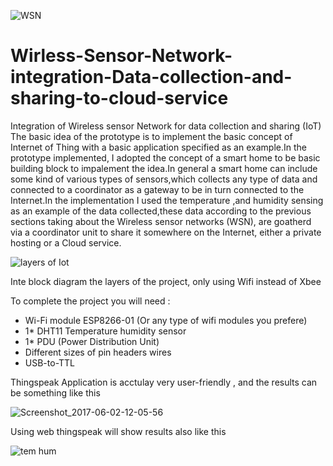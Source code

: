 ![WSN](https://user-images.githubusercontent.com/24304903/130742790-77f12754-621f-4377-82f3-468c3cbf356b.png)

# Wirless-Sensor-Network-integration-Data-collection-and-sharing-to-cloud-service
Integration of Wireless sensor Network for data collection and sharing (IoT)
The basic idea of the prototype is to implement the basic
concept of Internet of Thing with a basic application specified as
an example.In the prototype implemented, I adopted the concept
of a smart home to be basic building block to impalement the
idea.In general a smart home can include some kind of various
types of sensors,which collects any type of data and connected
to a coordinator as a gateway to be in turn connected to the
Internet.In the implementation I used the temperature ,and
humidity sensing as an example of the data collected,these data
according to the previous sections taking about the Wireless
sensor networks (WSN), are goatherd via a coordinator unit to
share it somewhere on the Internet, either a private hosting or a
Cloud service.

![layers of Iot](https://user-images.githubusercontent.com/24304903/130311616-dd22370c-f9d4-4ba8-b209-37ae927fbbcd.png)

Inte block diagram the layers of the project, only using Wifi instead of Xbee

To complete the project you will need :

+ Wi-Fi module ESP8266-01 (Or any type of wifi modules you prefere)
+ 1* DHT11 Temperature humidity sensor
+ 1* PDU (Power Distribution Unit)
+ Different sizes of pin headers wires
+ USB-to-TTL

Thingspeak Application is acctulay very user-friendly , and the results can be something like this

![Screenshot_2017-06-02-12-05-56](https://user-images.githubusercontent.com/24304903/130311704-59f7e649-cb2e-4b48-8b1b-9d505b5d253f.png)

Using web thingspeak will show results also like this

![tem hum](https://user-images.githubusercontent.com/24304903/130311747-564127ac-c0a8-47f7-b4c0-2300dc1349ce.PNG)

